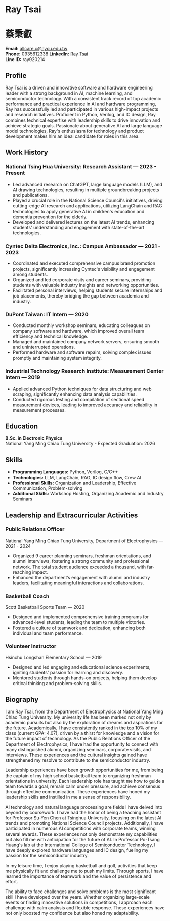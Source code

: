 # Ray Tsai
# 蔡秉叡
**Email:** allcare.c@nycu.edu.tw  
**Phone:** 0935612338
**LinkedIn:** [Ray Tsai](https://www.linkedin.com/in/ray-tsai-8908bb212/?trk=opento_sprofile_details)  
**Line ID:** ray920214

## Profile
Ray Tsai is a driven and innovative software and hardware engineering leader with a strong background in AI, machine learning, and semiconductor technology. With a consistent track record of top academic performance and practical experience in AI and hardware programming, Ray has successfully led and participated in various high-impact projects and research initiatives. Proficient in Python, Verilog, and IC design, Ray combines technical expertise with leadership skills to drive innovation and achieve strategic goals. Passionate about generative AI and large language model technologies, Ray's enthusiasm for technology and product development makes him an ideal candidate for roles in this area.

## Work History

### National Tsing Hua University: Research Assistant — 2023 - Present
- Led advanced research on ChatGPT, large language models (LLM), and AI drawing technologies, resulting in multiple groundbreaking projects and publications.
- Played a crucial role in the National Science Council's initiatives, driving cutting-edge AI research and applications, utilizing LangChain and RAG technologies to apply generative AI in children's education and dementia prevention for the elderly.
- Developed and delivered lectures on the latest AI trends, enhancing students' understanding and engagement with state-of-the-art technologies.

### Cyntec Delta Electronics, Inc.: Campus Ambassador — 2021 - 2023
- Coordinated and executed comprehensive campus brand promotion projects, significantly increasing Cyntec's visibility and engagement among students.
- Organized and led corporate visits and career seminars, providing students with valuable industry insights and networking opportunities.
- Facilitated personal interviews, helping students secure internships and job placements, thereby bridging the gap between academia and industry.

### DuPont Taiwan: IT Intern — 2020
- Conducted monthly workshop seminars, educating colleagues on company software and hardware, which improved overall team efficiency and technical knowledge.
- Managed and maintained company network servers, ensuring smooth and uninterrupted operations.
- Performed hardware and software repairs, solving complex issues promptly and maintaining system integrity.

### Industrial Technology Research Institute: Measurement Center Intern — 2019
- Applied advanced Python techniques for data structuring and web scraping, significantly enhancing data analysis capabilities.
- Conducted rigorous testing and compilation of sectional speed measurement devices, leading to improved accuracy and reliability in measurement processes.

## Education

**B.Sc. in Electronic Physics**  
National Yang Ming Chiao Tung University - Expected Graduation: 2026

## Skills
- **Programming Languages:** Python, Verilog, C/C++
- **Technologies:** LLM, LangChain, RAG, IC design flow, Crew AI
- **Professional Skills:** Organization and Leadership, Effective Communication, Problem-solving
- **Additional Skills:** Workshop Hosting, Organizing Academic and Industry Seminars

## Leadership and Extracurricular Activities

### Public Relations Officer
National Yang Ming Chiao Tung University, Department of Electrophysics — 2021 - 2024
- Organized 9 career planning seminars, freshman orientations, and alumni interviews, fostering a strong community and professional network. The total student audience exceeded a thousand, with far-reaching impact.
- Enhanced the department’s engagement with alumni and industry leaders, facilitating meaningful interactions and collaborations.

### Basketball Coach
Scott Basketball Sports Team — 2020
- Designed and implemented comprehensive training programs for advanced-level students, leading the team to multiple victories.
- Fostered a culture of teamwork and dedication, enhancing both individual and team performance.

### Volunteer Instructor
Hsinchu Longshan Elementary School — 2019
- Designed and led engaging and educational science experiments, igniting students' passion for learning and discovery.
- Mentored students through hands-on projects, helping them develop critical thinking and problem-solving skills.

## Biography
I am Ray Tsai, from the Department of Electrophysics at National Yang Ming Chiao Tung University. My university life has been marked not only by academic pursuits but also by the exploration of dreams and aspirations for the future. Academically, I have consistently ranked in the top 10% of my class (current GPA: 4.07), driven by a thirst for knowledge and a vision for the future impact of technology. As the Public Relations Officer of the Department of Electrophysics, I have had the opportunity to connect with many distinguished alumni, organizing seminars, corporate visits, and interviews. These experiences and the cultural insights gained have strengthened my resolve to contribute to the semiconductor industry.

Leadership experiences have been growth opportunities for me, from being the captain of my high school basketball team to organizing freshman orientations in university. Each leadership role has taught me how to guide a team towards a goal, remain calm under pressure, and achieve consensus through effective communication. These experiences have honed my leadership skills and instilled in me a sense of responsibility.

AI technology and natural language processing are fields I have delved into beyond my coursework. I have had the honor of being a teaching assistant for Professor Su-Yen Chen at Tsinghua University, focusing on the latest AI trends and promoting National Science Council projects. Additionally, I have participated in numerous AI competitions with corporate teams, winning several awards. These experiences not only demonstrate my capabilities but also fill me with anticipation for the future of AI. In Professor Po-Tsang Huang's lab at the International College of Semiconductor Technology, I have deeply explored hardware languages and IC design, fueling my passion for the semiconductor industry.

In my leisure time, I enjoy playing basketball and golf, activities that keep me physically fit and challenge me to push my limits. Through sports, I have learned the importance of teamwork and the value of persistence and effort.

The ability to face challenges and solve problems is the most significant skill I have developed over the years. Whether organizing large-scale events or finding innovative solutions in competitions, I approach each challenge with calm analysis and flexible response. These experiences have not only boosted my confidence but also honed my adaptability.